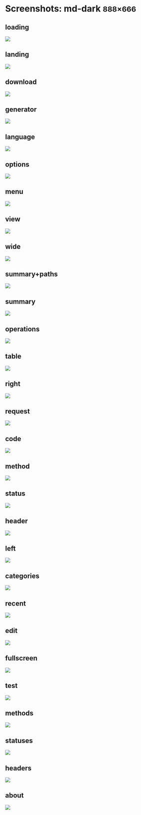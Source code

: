 # Screenshots: md-dark <small>888&times;666</small>

## loading

[![](./images/dark_md_01_loading.png)](./images/dark_md_01_loading.png)

## landing

[![](./images/dark_md_02_landing.png)](./images/dark_md_02_landing.png)

## download

[![](./images/dark_md_03_download.png)](./images/dark_md_03_download.png)

## generator

[![](./images/dark_md_04_generator.png)](./images/dark_md_04_generator.png)

## language

[![](./images/dark_md_05_language.png)](./images/dark_md_05_language.png)

## options

[![](./images/dark_md_06_options.png)](./images/dark_md_06_options.png)

## menu

[![](./images/dark_md_07_menu.png)](./images/dark_md_07_menu.png)

## view

[![](./images/dark_md_08_view.png)](./images/dark_md_08_view.png)

## wide

[![](./images/dark_md_09_wide.png)](./images/dark_md_09_wide.png)

## summary+paths

[![](./images/dark_md_10_summary+paths.png)](./images/dark_md_10_summary+paths.png)

## summary

[![](./images/dark_md_11_summary.png)](./images/dark_md_11_summary.png)

## operations

[![](./images/dark_md_12_operations.png)](./images/dark_md_12_operations.png)

## table

[![](./images/dark_md_13_table.png)](./images/dark_md_13_table.png)

## right

[![](./images/dark_md_14_right.png)](./images/dark_md_14_right.png)

## request

[![](./images/dark_md_15_request.png)](./images/dark_md_15_request.png)

## code

[![](./images/dark_md_16_code.png)](./images/dark_md_16_code.png)

## method

[![](./images/dark_md_17_method.png)](./images/dark_md_17_method.png)

## status

[![](./images/dark_md_18_status.png)](./images/dark_md_18_status.png)

## header

[![](./images/dark_md_19_header.png)](./images/dark_md_19_header.png)

## left

[![](./images/dark_md_20_left.png)](./images/dark_md_20_left.png)

## categories

[![](./images/dark_md_21_categories.png)](./images/dark_md_21_categories.png)

## recent

[![](./images/dark_md_22_recent.png)](./images/dark_md_22_recent.png)

## edit

[![](./images/dark_md_23_edit.png)](./images/dark_md_23_edit.png)

## fullscreen

[![](./images/dark_md_24_fullscreen.png)](./images/dark_md_24_fullscreen.png)

## test

[![](./images/dark_md_25_test.png)](./images/dark_md_25_test.png)

## methods

[![](./images/dark_md_26_methods.png)](./images/dark_md_26_methods.png)

## statuses

[![](./images/dark_md_27_statuses.png)](./images/dark_md_27_statuses.png)

## headers

[![](./images/dark_md_28_headers.png)](./images/dark_md_28_headers.png)

## about

[![](./images/dark_md_29_about.png)](./images/dark_md_29_about.png)

